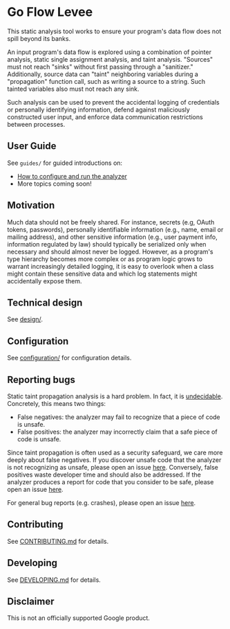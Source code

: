 # Go Flow Levee

This static analysis tool works to ensure your program's data flow does not spill beyond its banks.

An input program's data flow is explored using a combination of pointer analysis,
 static single assignment analysis, and taint analysis.
"Sources" must not reach "sinks" without first passing through a "sanitizer."
Additionally, source data can "taint" neighboring variables during a "propagation" function call,
 such as writing a source to a string.
Such tainted variables also must not reach any sink.

Such analysis can be used to prevent the accidental logging of credentials or personally identifying information,
 defend against maliciously constructed user input, and enforce data communication restrictions between processes.

## User Guide

See `guides/` for guided introductions on:
* [How to configure and run the analyzer](guides/quickstart.md)
* More topics coming soon!

## Motivation

Much data should not be freely shared.
For instance, secrets (e.g, OAuth tokens, passwords),
  personally identifiable information (e.g., name, email or mailing address),
  and other sensitive information (e.g., user payment info, information regulated by law)
  should typically be serialized only when necessary and should almost never be logged.
However, as a program's type hierarchy becomes more complex or
  as program logic grows to warrant increasingly detailed logging,
  it is easy to overlook when a class might contain these sensitive data and
  which log statements might accidentally expose them.

## Technical design

See [design/](design/README.md).

## Configuration

See [configuration/](configuration/README.md) for configuration details.

## Reporting bugs

Static taint propagation analysis is a hard problem. In fact, it is [undecidable](https://en.wikipedia.org/wiki/Rice%27s_theorem). Concretely, this means two things:
* False negatives: the analyzer may fail to recognize that a piece of code is unsafe.
* False positives: the analyzer may incorrectly claim that a safe piece of code is unsafe. 

Since taint propagation is often used as a security safeguard, we care more deeply about false negatives. If you discover unsafe code that the analyzer is not recognizing as unsafe, please open an issue [here](https://github.com/google/go-flow-levee/issues/new?template=false-negative.md). Conversely, false positives waste developer time and should also be addressed. If the analyzer produces a report for code that you consider to be safe, please open an issue [here](https://github.com/google/go-flow-levee/issues/new?template=false-positive.md).

For general bug reports (e.g. crashes), please open an issue [here](https://github.com/google/go-flow-levee/issues/new?template=bug_report.md).

## Contributing

See [CONTRIBUTING.md](CONTRIBUTING.md) for details.

## Developing

See [DEVELOPING.md](DEVELOPING.md) for details.

## Disclaimer

This is not an officially supported Google product.
